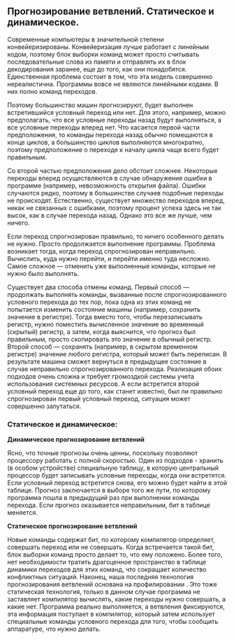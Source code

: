 ## Прогнозирование ветвлений. Статическое и динамическое.

Современные компьютеры в значительной степени конвейеризированы. Конвейеризация лучше работает с линейным кодом, поэтому блок выборки команд может просто считывать последовательные слова из памяти и отправлять их в блок декодирования заранее, еще до того, как они понадобятся. Единственная проблема состоит в том, что эта модель совершенно нереалистична. Программы вовсе не являются линейными кодами. В них полно команд переходов. 

Поэтому большинство машин прогнозируют, будет выполнен встретившийся условный переход или нет. Для этого, например, можно предполагать, что все условные переходы назад будут выполняться, а все условные переходы вперед нет. Что касается первой части предположения, то команды перехода назад обычно помещаются в конце циклов, а большинство циклов выполняются многократно, поэтому предположение о переходе к началу цикла чаще всего будет правильным. 

Со второй частью предположения дело обстоит сложнее. Некоторые переходы вперед осуществляются в случае обнаружения ошибки в программе (например, невозможность открытия файла). Ошибки случаются редко, поэтому в большинстве случаев подобные переходы не происходят. Естественно, существует множество переходов вперед, никак не связанных с ошибками, поэтому процент успеха здесь не так высок, как в случае перехода назад. Однако это все же лучше, чем ничего. 

Если переход спрогнозирован правильно, то ничего особенного делать не нужно. Просто продолжается выполнение программы. Проблема возникает тогда, когда переход спрогнозирован неправильно. Вычислить, куда нужно перейти, и перейти именно туда несложно. Самое сложное — отменить уже выполненные команды, которые не нужно было выполнять.

Существует два способа отмены команд. Первый способ — продолжать выполнять команды, вызванные после спрогнозированного условного перехода до тех пор, пока одна из этих команд не попытается изменить состояние машины (например, сохранить значение в регистре). Тогда вместо того, чтобы перезаписывать регистр, нужно поместить вычисленное значение во временный (скрытый) регистр, а затем, когда выяснится, что прогноз был правильным, просто скопировать это значение в обычный регистр. Второй способ — сохранять (например, в скрытом временном регистре) значение любого регистра, который может быть переписан. В результате машина сможет вернуться в предыдущее состояние в случае неправильно спрогнозированного перехода. Реализация обоих подходов очень сложна и требует громоздкой системы учета использования системных ресурсов. А если встретится второй условный переход еще до того, как станет известно, был ли правильно спрогнозирован первый условный переход, ситуация может совершенно запутаться.

### Статическое и динамическое:

**Динамическое прогнозирование ветвлений**

Ясно, что точные прогнозы очень ценны, поскольку позволяют процессору работать с полной скоростью. Один из подходов - хранить (в особом устройстве) специальную таблицу, в которую центральный процессор будет записывать условные переходы, когда они встретятся. Если условный переход встретится снова, его можно будет найти в этой таблице. Прогноз заключается в выборе того же пути, по которому программа пошла в предыдущий раз при выполнении команды перехода. Если прогноз оказывается неправильным, бит в таблице меняется.

**Статическое прогнозирование ветвлений**

Новые команды содержат бит, по которому компилятор определяет, совершать переход или не совершать. Когда встречается такой бит, блок выборки команд просто делает то, что ему положено. Более того, нет необходимости тратить драгоценное пространство в таблице динамики переходов для этих команд, что сокращает количество конфликтных ситуаций. Наконец, наша последняя технология прогнозирования ветвлений основана на профилировании . Это тоже статическая технология, только в данном случае программа не заставляет компилятор вычислять, какие переходы нужно совершать, а какие нет. Программа реально выполняется, а ветвления фиксируются, эта информация поступает в компилятор, который затем использует специальные команды условного перехода для того, чтобы сообщить аппаратуре, что нужно делать.
